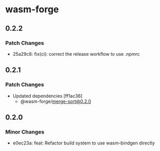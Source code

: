 # wasm-forge

## 0.2.2

### Patch Changes

- 25a29c8: fix(ci): correct the release workflow to use .npmrc

## 0.2.1

### Patch Changes

- Updated dependencies [ff1ac36]
  - @wasm-forge/merge-sort@0.2.0

## 0.2.0

### Minor Changes

- e0ec23a: feat: Refactor build system to use wasm-bindgen directly

